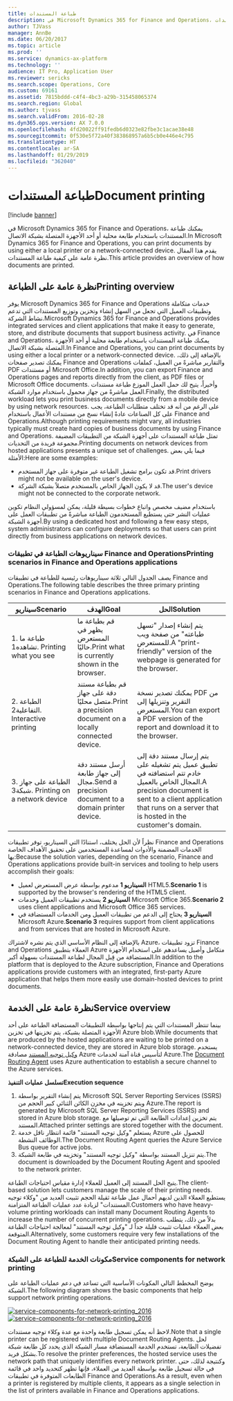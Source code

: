 ```yaml
---
title: طباعة المستندات
description: في Microsoft Dynamics 365 for Finance and Operations، يمكنك طباعة المستندات باستخدام طابعة محلية أو أحد الأجهزة المتصلة بشبكة الاتصال. يقدم هذا المقال نظرة عامة على كيفية طباعة المستندات.
author: TJVass
manager: AnnBe
ms.date: 06/20/2017
ms.topic: article
ms.prod: ''
ms.service: dynamics-ax-platform
ms.technology: ''
audience: IT Pro, Application User
ms.reviewer: sericks
ms.search.scope: Operations, Core
ms.custom: 69161
ms.assetid: 7815bddd-c4f4-4bc3-a29b-315458065374
ms.search.region: Global
ms.author: tjvass
ms.search.validFrom: 2016-02-28
ms.dyn365.ops.version: AX 7.0.0
ms.openlocfilehash: 4fd20022ff91fedb6d0323e82fbe3c1acae38e48
ms.sourcegitcommit: 0f530e5f72a40f383868957a6b5cb0e446e4c795
ms.translationtype: HT
ms.contentlocale: ar-SA
ms.lasthandoff: 01/29/2019
ms.locfileid: "362040"
---
```

# <a name="document-printing"></a><span data-ttu-id="d77fb-104">طباعة المستندات</span><span class="sxs-lookup"><span data-stu-id="d77fb-104">Document printing</span></span>

[!include [banner](../includes/banner.md)]

<span data-ttu-id="d77fb-105">في Microsoft Dynamics 365 for Finance and Operations، يمكنك طباعة المستندات باستخدام طابعة محلية أو أحد الأجهزة المتصلة بشبكة الاتصال.</span><span class="sxs-lookup"><span data-stu-id="d77fb-105">In Microsoft Dynamics 365 for Finance and Operations, you can print documents by using either a local printer or a network-connected device.</span></span> <span data-ttu-id="d77fb-106">يقدم هذا المقال نظرة عامة على كيفية طباعة المستندات.</span><span class="sxs-lookup"><span data-stu-id="d77fb-106">This article provides an overview of how documents are printed.</span></span>

## <a name="printing-overview"></a><span data-ttu-id="d77fb-107">نظرة عامة على الطباعة</span><span class="sxs-lookup"><span data-stu-id="d77fb-107">Printing overview</span></span>

<span data-ttu-id="d77fb-108">يوفر Microsoft Dynamics 365 for Finance and Operations خدمات متكاملة وتطبيقات العميل التي تجعل من السهل إنشاء وتخزين وتوزيع المستندات التي تدعم نشاط الشركة.</span><span class="sxs-lookup"><span data-stu-id="d77fb-108">Microsoft Dynamics 365 for Finance and Operations provides integrated services and client applications that make it easy to generate, store, and distribute documents that support business activity.</span></span> <span data-ttu-id="d77fb-109">في Finance and Operations، يمكنك طباعة المستندات باستخدام طابعة محلية أو أحد الأجهزة المتصلة بشبكة الاتصال.</span><span class="sxs-lookup"><span data-stu-id="d77fb-109">In Finance and Operations, you can print documents by using either a local printer or a network-connected device.</span></span> <span data-ttu-id="d77fb-110">بالإضافة إلى ذلك، يمكنك تصدير صفحات Finance and Operations والتقارير مباشرةً من العميل، كملفات PDF أو مستندات Microsoft Office.</span><span class="sxs-lookup"><span data-stu-id="d77fb-110">In addition, you can export Finance and Operations pages and reports directly from the client, as PDF files or Microsoft Office documents.</span></span> <span data-ttu-id="d77fb-111">وأخيراً، يتيح لك حمل العمل الموزع طباعة مستندات العمل مباشرةً من جهاز محمول باستخدام موارد الشبكة.</span><span class="sxs-lookup"><span data-stu-id="d77fb-111">Finally, the distributed workload lets you print business documents directly from a mobile device by using network resources.</span></span> <span data-ttu-id="d77fb-112">على الرغم من أنه قد تختلف متطلبات الطباعة، يجب على كل الصناعات عادةً إنشاء نسخ من مستندات الأعمال باستخدام Finance and Operations.</span><span class="sxs-lookup"><span data-stu-id="d77fb-112">Although printing requirements might vary, all industries typically must create hard copies of business documents by using Finance and Operations.</span></span> <span data-ttu-id="d77fb-113">تمثل طباعة المستندات على أجهزة الشبكة من التطبيقات المضيفة مجموعة فريدة من التحديات.</span><span class="sxs-lookup"><span data-stu-id="d77fb-113">Printing documents on network devices from hosted applications presents a unique set of challenges.</span></span> <span data-ttu-id="d77fb-114">فيما يلي بعض الأمثلة:</span><span class="sxs-lookup"><span data-stu-id="d77fb-114">Here are some examples:</span></span>

- <span data-ttu-id="d77fb-115">قد تكون برامج تشغيل الطباعة غير متوفرة على جهاز المستخدم.</span><span class="sxs-lookup"><span data-stu-id="d77fb-115">Print drivers might not be available on the user's device.</span></span>
- <span data-ttu-id="d77fb-116">قد لا يكون الجهاز الخاص بالمستخدم متصلاً بشبكة الشركة.</span><span class="sxs-lookup"><span data-stu-id="d77fb-116">The user's device might not be connected to the corporate network.</span></span>

<span data-ttu-id="d77fb-117">باستخدام مضيف مخصص واتباع خطوات بسيطة قليلة، يمكن لمسؤولي النظام تكوين عمليات النشر حتى يستطيع المستخدمون الطباعة مباشرةً من تطبيقات العمل على أجهزة الشبكة.</span><span class="sxs-lookup"><span data-stu-id="d77fb-117">By using a dedicated host and following a few easy steps, system administrators can configure deployments so that users can print directly from business applications on network devices.</span></span>

### <a name="printing-scenarios-in-finance-and-operations-applications"></a><span data-ttu-id="d77fb-118">سيناريوهات الطباعة في تطبيقات Finance and Operations</span><span class="sxs-lookup"><span data-stu-id="d77fb-118">Printing scenarios in Finance and Operations applications</span></span>

<span data-ttu-id="d77fb-119">يصف الجدول التالي ثلاثة سيناريوهات رئيسية للطباعة في تطبيقات Finance and Operations.</span><span class="sxs-lookup"><span data-stu-id="d77fb-119">The following table describes the three primary printing scenarios in Finance and Operations applications.</span></span>

| <span data-ttu-id="d77fb-120">سيناريو</span><span class="sxs-lookup"><span data-stu-id="d77fb-120">Scenario</span></span>                        | <span data-ttu-id="d77fb-121">الهدف</span><span class="sxs-lookup"><span data-stu-id="d77fb-121">Goal</span></span>                                                      | <span data-ttu-id="d77fb-122">الحل</span><span class="sxs-lookup"><span data-stu-id="d77fb-122">Solution</span></span> |
|---------------------------------|-----------------------------------------------------------|----------|
| <span data-ttu-id="d77fb-123">1. طباعة ما تشاهده</span><span class="sxs-lookup"><span data-stu-id="d77fb-123">1. Printing what you see</span></span>        | <span data-ttu-id="d77fb-124">قم بطباعة ما يظهر في المستعرض حاليًا.</span><span class="sxs-lookup"><span data-stu-id="d77fb-124">Print what is currently shown in the browser.</span></span>             | <span data-ttu-id="d77fb-125">يتم إنشاء إصدار "تسهل طباعته" من صفحة ويب للمستعرض.</span><span class="sxs-lookup"><span data-stu-id="d77fb-125">A "print-friendly" version of the webpage is generated for the browser.</span></span> |
| <span data-ttu-id="d77fb-126">2. الطباعة التفاعلية</span><span class="sxs-lookup"><span data-stu-id="d77fb-126">2. Interactive printing</span></span>         | <span data-ttu-id="d77fb-127">قم بطباعة مستند دقة على جهاز متصل محليًا.</span><span class="sxs-lookup"><span data-stu-id="d77fb-127">Print a precision document on a locally connected device.</span></span> | <span data-ttu-id="d77fb-128">يمكنك تصدير نسخة PDF من التقرير وتنزيلها إلى المستعرض.</span><span class="sxs-lookup"><span data-stu-id="d77fb-128">You can export a PDF version of the report and download it to the browser.</span></span> |
| <span data-ttu-id="d77fb-129">3. الطباعة على جهاز شبكة</span><span class="sxs-lookup"><span data-stu-id="d77fb-129">3. Printing on a network device</span></span> | <span data-ttu-id="d77fb-130">أرسل مستند دقة إلى جهاز طابعة مجال.</span><span class="sxs-lookup"><span data-stu-id="d77fb-130">Send a precision document to a domain printer device.</span></span>     | <span data-ttu-id="d77fb-131">يتم إرسال مستند دقة إلى تطبيق عميل يتم تشغيله على خادم تتم استضافته في المجال الخاص بالعميل.</span><span class="sxs-lookup"><span data-stu-id="d77fb-131">A precision document is sent to a client application that runs on a server that is hosted in the customer's domain.</span></span> |

<span data-ttu-id="d77fb-132">نظراً لأن الحل يختلف، استنادًا التي السيناريو، توفر تطبيقات Finance and Operations الخدمات المضمنة والأدوات لمساعدة المستخدمين على تحقيق الأهداف الخاصة بها:</span><span class="sxs-lookup"><span data-stu-id="d77fb-132">Because the solution varies, depending on the scenario, Finance and Operations applications provide built-in services and tooling to help users accomplish their goals:</span></span>

- <span data-ttu-id="d77fb-133">**السيناريو 1** مدعوم بواسطة عرض المستعرض لعميل HTML5.</span><span class="sxs-lookup"><span data-stu-id="d77fb-133">**Scenario 1** is supported by the browser's rendering of the HTML5 client.</span></span>
- <span data-ttu-id="d77fb-134">**السيناريو 2** يستخدم تطبيقات العميل وخدمات Microsoft Office 365.</span><span class="sxs-lookup"><span data-stu-id="d77fb-134">**Scenario 2** uses client applications and Microsoft Office 365 services.</span></span>
- <span data-ttu-id="d77fb-135">**السيناريو 3** يحتاج إلى الدعم من تطبيقات العميل ومن الخدمات المستضافة في Microsoft Azure.</span><span class="sxs-lookup"><span data-stu-id="d77fb-135">**Scenario 3** requires support from client applications and from services that are hosted in Microsoft Azure.</span></span>

<span data-ttu-id="d77fb-136">بالإضافة إلى النظام الأساسي الذي يتم نشره لاشتراك Azure، تزود تطبيقات Finance and Operations العملاء بتطبيق Azure متكامل وأصيل يساعدهم على استخدام الأجهزة المستضافة من قِبل المجال لطباعة المستندات بسهولة أكبر.</span><span class="sxs-lookup"><span data-stu-id="d77fb-136">In addition to the platform that is deployed to the Azure subscription, Finance and Operations applications provide customers with an integrated, first-party Azure application that helps them more easily use domain-hosted devices to print documents.</span></span>

## <a name="service-overview"></a><span data-ttu-id="d77fb-137">نظرة عامة على الخدمة</span><span class="sxs-lookup"><span data-stu-id="d77fb-137">Service overview</span></span>
<span data-ttu-id="d77fb-138">بينما تنتظر المستندات التي يتم إنتاجها بواسطة التطبيقات المستضافة الطباعة على أحد الأجهزة المتصلة بشبكة، يتم تخزينها في تخزين Azure blob.</span><span class="sxs-lookup"><span data-stu-id="d77fb-138">While documents that are produced by the hosted applications are waiting to be printed on a network-connected device, they are stored in Azure blob storage.</span></span> <span data-ttu-id="d77fb-139">يستخدم [وكيل توجيه المستند](install-document-routing-agent.md) مصادقة Azure لتأسيس قناة آمنة لخدمات Azure.</span><span class="sxs-lookup"><span data-stu-id="d77fb-139">The [Document Routing Agent](install-document-routing-agent.md) uses Azure authentication to establish a secure channel to the Azure services.</span></span>

<span data-ttu-id="d77fb-140">**تسلسل عمليات التنفيذ**</span><span class="sxs-lookup"><span data-stu-id="d77fb-140">**Execution sequence**</span></span>

1. <span data-ttu-id="d77fb-141">يتم إنشاء التقرير بواسطة Microsoft SQL Server Reporting Services (SSRS) ويتم تخزينه في مخزن الكائن الثنائي كبير الحجم‬‬ من Azure.</span><span class="sxs-lookup"><span data-stu-id="d77fb-141">The report is generated by Microsoft SQL Server Reporting Services (SSRS) and stored in Azure blob storage.</span></span> <span data-ttu-id="d77fb-142">يتم تخزين إعدادات الطابعة التي تم توصيلها مع المستند.</span><span class="sxs-lookup"><span data-stu-id="d77fb-142">Attached printer settings are stored together with the document.</span></span>
2. <span data-ttu-id="d77fb-143">يستعلم "وكيل توجيه المستند" قائمة انتظار ناقل خدمة Azure للحصول على الوظائف النشطة.</span><span class="sxs-lookup"><span data-stu-id="d77fb-143">The Document Routing Agent queries the Azure Service Bus queue for active jobs.</span></span>
3. <span data-ttu-id="d77fb-144">يتم تنزيل المستند بواسطة "وكيل توجيه المستند" وتخزينه في طابعة الشبكة.</span><span class="sxs-lookup"><span data-stu-id="d77fb-144">The document is downloaded by the Document Routing Agent and spooled to the network printer.</span></span>

<span data-ttu-id="d77fb-145">يتيح الحل المستند إلى العميل للعملاء إدارة مقياس احتياجات الطباعة.</span><span class="sxs-lookup"><span data-stu-id="d77fb-145">The client-based solution lets customers manage the scale of their printing needs.</span></span> <span data-ttu-id="d77fb-146">يستطيع العملاء الذين لديهم أحمال عمل طباعة ثقيلة الحجم تثبيت العديد من "وكلاء توجيه المستندات" لزيادة عدد عمليات الطباعة المتزامنة.</span><span class="sxs-lookup"><span data-stu-id="d77fb-146">Customers who have heavy-volume printing workloads can install many Document Routing Agents to increase the number of concurrent printing operations.</span></span> <span data-ttu-id="d77fb-147">بدلاً من ذلك، يتطلب بعض العملاء عمليات تثبيت قليلة جداً لـ "وكيل توجيه المستند" لمعالجة احتياجات الطباعة المتوقعة.</span><span class="sxs-lookup"><span data-stu-id="d77fb-147">Alternatively, some customers require very few installations of the Document Routing Agent to handle their anticipated printing needs.</span></span>

### <a name="service-components-for-network-printing"></a><span data-ttu-id="d77fb-148">مكونات الخدمة للطباعة على الشبكة</span><span class="sxs-lookup"><span data-stu-id="d77fb-148">Service components for network printing</span></span>

<span data-ttu-id="d77fb-149">يوضح المخطط التالي المكونات الأساسية التي تساعد في دعم عمليات الطباعة على الشبكة.</span><span class="sxs-lookup"><span data-stu-id="d77fb-149">The following diagram shows the basic components that help support network printing operations.</span></span>

<span data-ttu-id="d77fb-150">[![service-components-for-network-printing\_2016](./media/service-components-for-network-printing_2016.png)](./media/service-components-for-network-printing_2016.png)</span><span class="sxs-lookup"><span data-stu-id="d77fb-150">[![service-components-for-network-printing\_2016](./media/service-components-for-network-printing_2016.png)](./media/service-components-for-network-printing_2016.png)</span></span>

<span data-ttu-id="d77fb-151">لاحظ أنه يمكن تسجيل طابعة واحدة مع عدة وكلاء توجيه مستندات.</span><span class="sxs-lookup"><span data-stu-id="d77fb-151">Note that a single printer can be registered with multiple Document Routing Agents.</span></span> <span data-ttu-id="d77fb-152">لحل تفضيلات الطابعة، تستخدم الخدمة المستضافة مسار الشبكة الذي يحدد كل طابعة شبكة بشكل فريد.</span><span class="sxs-lookup"><span data-stu-id="d77fb-152">To resolve the printer preferences, the hosted service uses the network path that uniquely identifies every network printer.</span></span> <span data-ttu-id="d77fb-153">وكنتيجة لذلك، حتى في حالة تسجيل طابعة بواسطة العديد من العملاء، فإنها تظهر كتحديد واحد في قائمة الطابعات المتوفرة في تطبيقات Finance and Operations.</span><span class="sxs-lookup"><span data-stu-id="d77fb-153">As a result, even when a printer is registered by multiple clients, it appears as a single selection in the list of printers available in Finance and Operations applications.</span></span>
